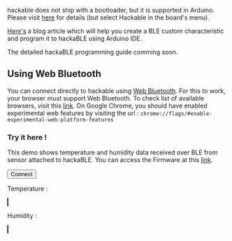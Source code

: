  

hackable does not ship with a bootloader, but it is supported in Arduino. Please visit [here](https://github.com/electronut/ElectronutLabs-bluey#Arduino) for details (but select Hackable in the board's menu).

[Here's](https://electronut.in/using-hackable-with-arduino/) a blog article which will help you create a BLE custom characteristic and program it to hackaBLE using Arduino IDE.

The detailed hackaBLE programming guide comming soon.  

## Using Web Bluetooth

You can connect directly to hackable using [Web Bluetooth](https://webbluetoothcg.github.io/web-bluetooth/). For this to work, your browser must support Web Bluetooth. To check list of available browsers, visit this [link](https://developer.mozilla.org/en-US/docs/Web/API/Web_Bluetooth_API#Browser_compatibility). On Google Chrome, you should have enabled experimental web features by visiting the url :
```chrome://flags/#enable-experimental-web-platform-features```

### Try it here !

This demo shows temperature and humidity data received over BLE from sensor attached to hackaBLE. You can access the Firmware at this [link](https://gitlab.com/electronutlabs-public/electronutlabs-hackable/tree/master/code/zephyr_ble_th).

<p id="status_p"></p>
<button data-md-color-primary="light-blue" id="connect">Connect</button>
<br>
<p>
    Temperature : <span id="temp_text"></span>
</p>
<canvas style="border: 1px solid black;" id="temperature" width="400" height="100"></canvas>
<br>
<p>
    Humidity : <span id="hum_text"></span>
</p>
<canvas style="border: 1px solid black;" id="humidity" width="400" height="100"></canvas>
<script src="https://cdnjs.cloudflare.com/ajax/libs/smoothie/1.34.0/smoothie.js"></script>
<script src="../code/web-bluetooth-demo/index.js"></script>